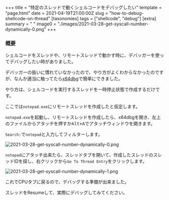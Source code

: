 +++
title = "特定のスレッドで動くシェルコードをデバッグしたい"
template = "page.html"
date = 2021-04-19T21:00:00Z
slug = "how-to-debug-shellcode-on-thread"
[taxonomies]
tags = ["shellcode", "debug"]
[extra]
summary = " "
image0 = "./images/2021-03-28-get-syscall-number-dynamically-0.png"
+++

### 概要

シェルコードをスレッドや、リモートスレッドで動かす時に、デバッガーを使ってデバッグしたい時がありました。

デバッガーの扱いに慣れていなかったので、やり方がよくわからなかったのですが、なんか適当に触ってたら[x64dbg](https://x64dbg.com/)で簡単にできました。

やり方は、シェルコードを実行するスレッドを一時停止状態で作成するだけです。

ここでは`notepad.exe`にリモートスレッドを作成したと仮定します。

`notepad.exe`を起動し、リモートスレッドを作成したら、x64dbgを開き、左上のファイルからアタッチを押すか<kbd>Alt+A</kbd>でアタッチウィンドウを開きます。

`Search:`で`notepad`と入力してフィルターします。

![2021-03-28-get-syscall-number-dynamically-0.png](../2021-03-28-get-syscall-number-dynamically-0.png)

`notepad`にアタッチ出来たら、スレッドタブを開いて、作成したスレッドのスレッドIDを探し、右クリックから`Go To Thread Entry`をクリックします。

![2021-03-28-get-syscall-number-dynamically-1.png](../2021-03-28-get-syscall-number-dynamically-1.png)

これでCPUタブに戻るので、デバッグする準備が出来ました。

スレッドをResumeして、実際にデバッグしてみてください。

